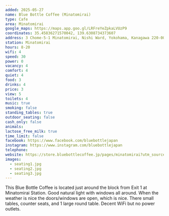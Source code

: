 ```yaml
---
added: 2025-05-27
name: Blue Bottle Coffee (Minatomirai)
type: Cafe
area: Minatomirai
google_maps: https://maps.app.goo.gl/LRFreYeZpkaLVUzP9
coordinates: 35.45836271570042, 139.6308734373607
address: 3 Chome-5-1 Minatomirai, Nishi Ward, Yokohama, Kanagawa 220-0012
station: Minatomirai
hours: 8-20
wifi: 4
speed: 30
power: 0
vacancy: 4
comfort: 4
quiet: 4
food: 3
drinks: 4
price: 3
view: 5
toilets: 4
music: true
smoking: false
standing_tables: true
outdoor_seating: false
cash_only: false
animals: 
lactose_free_milk: true
time_limit: false
facebook: https://www.facebook.com/bluebottlejapan
instagram: https://www.instagram.com/bluebottlejapan
telephone: 
website: https://store.bluebottlecoffee.jp/pages/minatomirai?utm_source=google&utm_campaign=my_business&utm_id=C022Minatomirai&utm_term=top
images:
  - seating1.jpg
  - seating2.jpg
  - seating3.jpg
---
```


This Blue Bottle Coffee is located just around the block from Exit 1 at Minatomirai Station. Good natural light with windows all around. When the weather is nice the doors/windows are open, which is nice. There small tables, counter seats, and 1 large round table. Decent WiFi but no power outlets.
